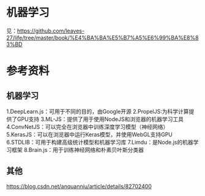 # 机器学习
见：https://github.com/leaves-27/life/tree/master/book/%E4%BA%BA%E5%B7%A5%E6%99%BA%E8%83%BD

# 参考资料
## 机器学习
  1.DeepLearn.js：可用于不同的目的，由Google开源
  2.PropelJS:为科学计算提供了GPU支持
  3.ML-JS：提供了用于使用NodeJS和浏览器的机器学习工具
  4.ConvNetJS：可以完全在浏览器中训练深度学习模型（神经网络）
  5.KerasJS：可以在浏览器中运行Keras模型，并使用WebGL支持GPU
  6.STDLIB：可用于构建高级统计模型和机器学习库
  7.Limdu：是Node.js的机器学习框架
  8.Brain.js：用于训练神经网络和朴素贝叶斯分类器
  
## 其他
https://blog.csdn.net/anquanniu/article/details/82702400  
